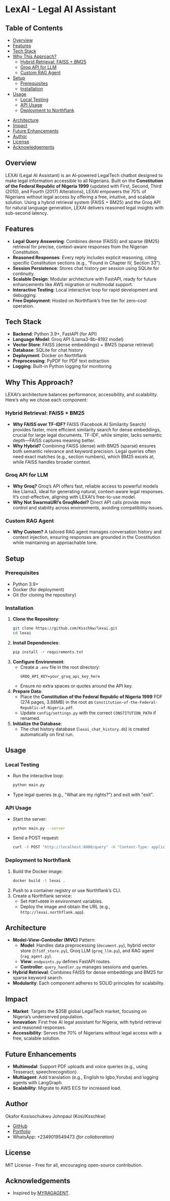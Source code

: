 # LexAI - Legal AI Assistant

## Table of Contents
- [Overview](#overview)
- [Features](#features)
- [Tech Stack](#tech-stack)
- [Why This Approach?](#why-this-approach)
  - [Hybrid Retrieval: FAISS + BM25](#hybrid-retrieval-faiss--bm25)
  - [Groq API for LLM](#groq-api-for-llm)
  - [Custom RAG Agent](#custom-rag-agent)
- [Setup](#setup)
  - [Prerequisites](#prerequisites)
  - [Installation](#installation)
- [Usage](#usage)
  - [Local Testing](#local-testing)
  - [API Usage](#api-usage)
  - [Deployment to Northflank](#deployment-to-northflank)
<!-- - [Roadmap](#roadmap) -->
- [Architecture](#architecture)
- [Impact](#impact)
- [Future Enhancements](#future-enhancements)
- [Author](#author)
- [License](#license)
- [Acknowledgements](#acknowledgements)

## Overview
LEXAI (Legal AI Assistant) is an AI-powered LegalTech chatbot designed to make legal information accessible to all Nigerians. Built on the **Constitution of the Federal Republic of Nigeria 1999** (updated with First, Second, Third (2010), and Fourth (2017) Alterations), LEXAI empowers the 70% of Nigerians without legal access by offering a free, intuitive, and scalable solution. Using a hybrid retrieval system (FAISS + BM25) and the Groq API for natural language generation, LEXAI delivers reasoned legal insights with sub-second latency.

## Features
- **Legal Query Answering**: Combines dense (FAISS) and sparse (BM25) retrieval for precise, context-aware responses from the Nigerian Constitution.
- **Reasoned Responses**: Every reply includes explicit reasoning, citing specific Constitution sections (e.g., "Found in Chapter IV, Section 33").
- **Session Persistence**: Stores chat history per session using SQLite for continuity.
- **Scalable Design**: Modular architecture with FastAPI, ready for future enhancements like AWS migration or multimodal support.
- **Interactive Testing**: Local interactive loop for rapid development and debugging.
- **Free Deployment**: Hosted on Northflank’s free tier for zero-cost operation.

## Tech Stack
- **Backend**: Python 3.9+, FastAPI (for API)
- **Language Model**: Groq API (Llama3-8b-8192 model)
- **Vector Store**: FAISS (dense embeddings) + BM25 (sparse retrieval)
- **Database**: SQLite for chat history
- **Deployment**: Docker on Northflank
- **Preprocessing**: PyPDF for PDF text extraction
- **Logging**: Built-in Python logging for monitoring

## Why This Approach?
LEXAI’s architecture balances performance, accessibility, and scalability. Here’s why we chose each component:

### Hybrid Retrieval: FAISS + BM25
- **Why FAISS over TF-IDF?** FAISS (Facebook AI Similarity Search) provides faster, more efficient similarity search for dense embeddings, crucial for large legal documents. TF-IDF, while simpler, lacks semantic depth—FAISS captures meaning better.
- **Why Hybrid?** Combining FAISS (dense) with BM25 (sparse) ensures both semantic relevance and keyword precision. Legal queries often need exact matches (e.g., section numbers), which BM25 excels at, while FAISS handles broader context.

### Groq API for LLM
- **Why Groq?** Groq’s API offers fast, reliable access to powerful models like Llama3, ideal for generating natural, context-aware legal responses. It’s cost-effective, aligning with LEXAI’s free-to-use model.
- **Why Not SwarmaURI’s GroqModel?** Direct API calls provide more control and stability across environments, avoiding compatibility issues.

### Custom RAG Agent
- **Why Custom?** A tailored RAG agent manages conversation history and context injection, ensuring responses are grounded in the Constitution while maintaining an approachable tone.

## Setup
### Prerequisites
- Python 3.9+
- Docker (for deployment)
- Git (for cloning the repository)

### Installation
1. **Clone the Repository**:
   ```bash
   git clone https://github.com/Ksschkw/lexai.git
   cd lexai
   ```
2. **Install Dependencies**:
   ```bash
   pip install -r requirements.txt
   ```
3. **Configure Environment**:
   - Create a `.env` file in the root directory:
     ```
     GROQ_API_KEY=your_groq_api_key_here
     ```
   - Ensure no extra spaces or quotes around the API key.
4. **Prepare Data**:
   - Place the **Constitution of the Federal Republic of Nigeria 1999** PDF (274 pages, 3.88MB) in the root as `Constitution-of-the-Federal-Republic-of-Nigeria.pdf`.
   - Update `config/settings.py` with the correct `CONSTITUTION_PATH` if renamed.
5. **Initialize the Database**:
   - The chat history database (`lexai_chat_history.db`) is created automatically on first run.

## Usage
### Local Testing
- Run the interactive loop:
  ```bash
  python main.py
  ```
- Type legal queries (e.g., "What are my rights?") and exit with "exit".

### API Usage
- Start the server:
  ```bash
  python main.py --server
  ```
- Send a POST request:
  ```bash
  curl -X POST "http://localhost:8000/query" -H "Content-Type: application/json" -d '{"query": "What are my rights?", "session_id": "test"}'
  ```

### Deployment to Northflank
1. Build the Docker image:
   ```bash
   docker build -t lexai .
   ```
2. Push to a container registry or use Northflank’s CLI.
3. Create a Northflank service:
   - Set `PORT=8000` in environment variables.
   - Deploy the image and obtain the URL (e.g., `http://lexai.northflank.app`).

<!-- ## Roadmap
- **Pre-Hackathon (June 18 - July 20, 2025)**:
  - Extract and chunk the Constitution (319 chunks by June 22).
  - Deploy a minimal prototype to Northflank by July 15.
  - Submit hackathon application with solution link by July 20.
- **Hackathon (July 21 - July 29, 2025)**:
  - Enhance with mock multimodal (PDF upload) and multiagent (translation) features in pitch.
  - Finalize demo and pitch slides by July 29.
- **Post-Hackathon (August 2025+)**:
  - Migrate to AWS with ₦500,000+ credits.
  - Implement full multimodal (voice input) and multiagent (translation, logging) features.
  - Explore freemium monetization. -->

## Architecture
- **Model-View-Controller (MVC)** Pattern:
  - **Model**: Handles data preprocessing (`document.py`), hybrid vector store (`tfidf_store.py`), Groq LLM (`groq_llm.py`), and RAG agent (`rag_agent.py`).
  - **View**: `endpoints.py` defines FastAPI routes.
  - **Controller**: `query_handler.py` manages sessions and queries.
- **Hybrid Retrieval**: Combines FAISS for dense embeddings and BM25 for sparse keyword search.
- **Modularity**: Each component adheres to SOLID principles for scalability.

## Impact
- **Market**: Targets the $35B global LegalTech market, focusing on Nigeria’s underserved population.
- **Innovation**: First free AI legal assistant for Nigeria, with hybrid retrieval and reasoned responses.
- **Accessibility**: Serves the 70% of Nigerians without legal access with a free, scalable solution.

## Future Enhancements
- **Multimodal**: Support PDF uploads and voice queries (e.g., using Tesseract, speechrecognition).
- **Multiagent**: Add translation (e.g., English to Igbo,Yoruba) and logging agents with LangGraph.
- **Scalability**: Migrate to AWS ECS for increased load.

## Author
Okafor Kosisochukwu Johnpaul (Kosi/Ksschkw)  
- [GitHub](https://github.com/Ksschkw)  
- [Portfolio](https://kosisochukwu.onrender.com)  
- WhatsApp: +2349019549473 *(for collaboration)*

## License
MIT License - Free for all, encouraging open-source contribution.

## Acknowledgements
- Inspired by [MYRAGAGENT](https://github.com/Ksschkw/MYRAGAGENT).
